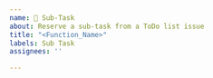 ```yaml
---
name: 🍰 Sub-Task
about: Reserve a sub-task from a ToDo list issue
title: "<Function_Name>"
labels: Sub Task
assignees: ''

---
```

